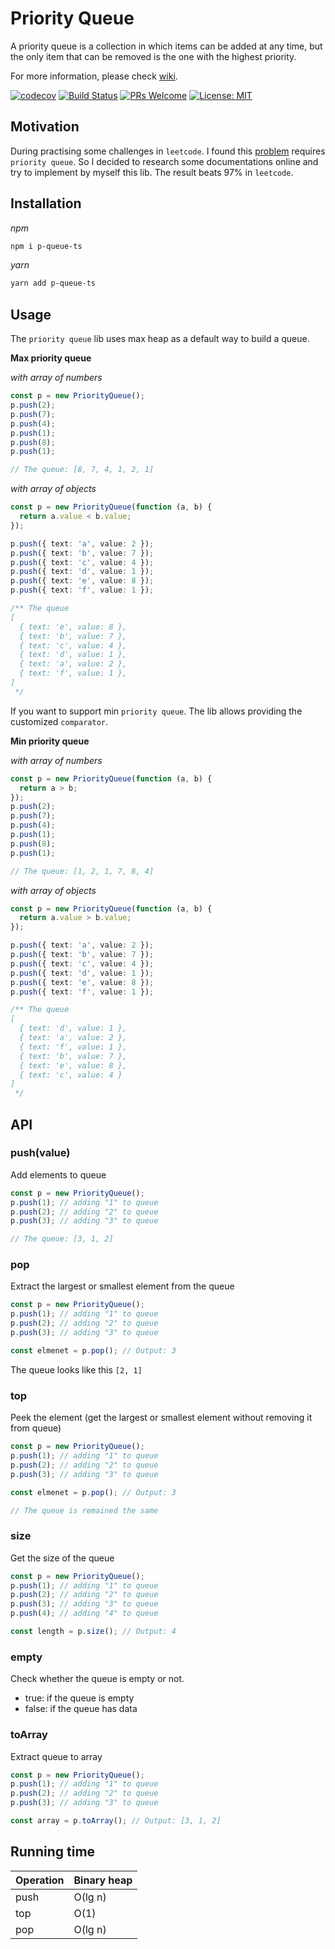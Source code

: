 # Priority Queue

A priority queue is a collection in which items can be added at any time, but the only item that can be removed is the one with the highest priority.

For more information, please check [wiki](https://en.wikipedia.org/wiki/Priority_queue).

[![codecov](https://codecov.io/gh/davidnguyen179/priority-queue/branch/master/graph/badge.svg)](https://codecov.io/gh/davidnguyen179/priority-queue) [![Build Status](https://travis-ci.org/davidnguyen179/priority-queue.svg?branch=master)](https://travis-ci.org/davidnguyen179/priority-queue) [![PRs Welcome](https://img.shields.io/badge/PRs-welcome-brightgreen.svg?style=flat-square)](https://github.com/davidnguyen179/priority-queue/pulls) [![License: MIT](https://img.shields.io/badge/license-MIT-blue.svg)](https://github.com/davidnguyen179/priority-queue/blob/master/LICENSE)

## Motivation

During practising some challenges in `leetcode`. I found this [problem](https://leetcode.com/problems/last-stone-weight/) requires `priority queue`. So I decided to research some documentations online and try to implement by myself this lib. The result beats 97% in `leetcode`.

## Installation

_npm_

```bash
npm i p-queue-ts
```

_yarn_

```bash
yarn add p-queue-ts
```

## Usage

The `priority queue` lib uses max heap as a default way to build a queue.

**Max priority queue**

_with array of numbers_

```ts
const p = new PriorityQueue();
p.push(2);
p.push(7);
p.push(4);
p.push(1);
p.push(8);
p.push(1);

// The queue: [8, 7, 4, 1, 2, 1]
```

_with array of objects_

```ts
const p = new PriorityQueue(function (a, b) {
  return a.value < b.value;
});

p.push({ text: 'a', value: 2 });
p.push({ text: 'b', value: 7 });
p.push({ text: 'c', value: 4 });
p.push({ text: 'd', value: 1 });
p.push({ text: 'e', value: 8 });
p.push({ text: 'f', value: 1 });

/** The queue
[
  { text: 'e', value: 8 },
  { text: 'b', value: 7 },
  { text: 'c', value: 4 },
  { text: 'd', value: 1 },
  { text: 'a', value: 2 },
  { text: 'f', value: 1 },
]
 */
```

If you want to support min `priority queue`. The lib allows providing the customized `comparator`.

**Min priority queue**

_with array of numbers_

```ts
const p = new PriorityQueue(function (a, b) {
  return a > b;
});
p.push(2);
p.push(7);
p.push(4);
p.push(1);
p.push(8);
p.push(1);

// The queue: [1, 2, 1, 7, 8, 4]
```

_with array of objects_

```ts
const p = new PriorityQueue(function (a, b) {
  return a.value > b.value;
});

p.push({ text: 'a', value: 2 });
p.push({ text: 'b', value: 7 });
p.push({ text: 'c', value: 4 });
p.push({ text: 'd', value: 1 });
p.push({ text: 'e', value: 8 });
p.push({ text: 'f', value: 1 });

/** The queue
[
  { text: 'd', value: 1 },
  { text: 'a', value: 2 },
  { text: 'f', value: 1 },
  { text: 'b', value: 7 },
  { text: 'e', value: 8 },
  { text: 'c', value: 4 }
]
 */
```

## API

### push(value)

Add elements to queue

```ts
const p = new PriorityQueue();
p.push(1); // adding "1" to queue
p.push(2); // adding "2" to queue
p.push(3); // adding "3" to queue

// The queue: [3, 1, 2]
```

### pop

Extract the largest or smallest element from the queue

```ts
const p = new PriorityQueue();
p.push(1); // adding "1" to queue
p.push(2); // adding "2" to queue
p.push(3); // adding "3" to queue

const elmenet = p.pop(); // Output: 3
```

The queue looks like this `[2, 1]`

### top

Peek the element (get the largest or smallest element without removing it from queue)

```ts
const p = new PriorityQueue();
p.push(1); // adding "1" to queue
p.push(2); // adding "2" to queue
p.push(3); // adding "3" to queue

const elmenet = p.pop(); // Output: 3

// The queue is remained the same
```

### size

Get the size of the queue

```ts
const p = new PriorityQueue();
p.push(1); // adding "1" to queue
p.push(2); // adding "2" to queue
p.push(3); // adding "3" to queue
p.push(4); // adding "4" to queue

const length = p.size(); // Output: 4
```

### empty

Check whether the queue is empty or not.

- true: if the queue is empty
- false: if the queue has data

### toArray

Extract queue to array

```ts
const p = new PriorityQueue();
p.push(1); // adding "1" to queue
p.push(2); // adding "2" to queue
p.push(3); // adding "3" to queue

const array = p.toArray(); // Output: [3, 1, 2]
```

## Running time

| Operation | Binary heap |
| --------- | ----------- |
| push      | O(lg n)     |
| top       | O(1)        |
| pop       | O(lg n)     |
